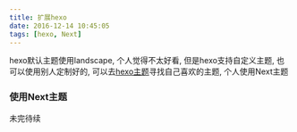 ```yaml
---
title: 扩展hexo
date: 2016-12-14 10:45:05
tags: [hexo, Next]
---
```


hexo默认主题使用landscape, 个人觉得不太好看, 但是hexo支持自定义主题, 也可以使用别人定制好的,
可以去[hexo主题](https://github.com/hexojs/hexo/wiki/Themes)寻找自己喜欢的主题, 个人使用Next主题

### 使用Next主题
未完待续
